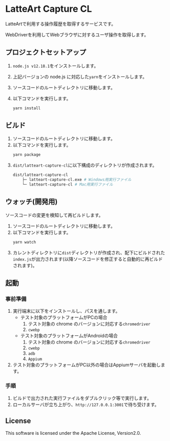 # LatteArt Capture CL

LatteArtで利用する操作履歴を取得するサービスです。

WebDriverを利用してWebブラウザに対するユーザ操作を取得します。

## プロジェクトセットアップ

1. `node.js v12.18.1`をインストールします。
1. 上記バージョンの node.js に対応した`yarn`をインストールします。
1. ソースコードのルートディレクトリに移動します。
1. 以下コマンドを実行します。

   ```bash
   yarn install
   ```

## ビルド

1. ソースコードのルートディレクトリに移動します。
1. 以下コマンドを実行します。
   ```bash
   yarn package
   ```
1. `dist/latteart-capture-cl`に以下構成のディレクトリが作成されます。
   ```bash
   dist/latteart-capture-cl
       ├─ latteart-capture-cl.exe # Windows用実行ファイル
       └─ latteart-capture-cl # Mac用実行ファイル
   ```

## ウォッチ(開発用)

ソースコードの変更を検知して再ビルドします。

1. ソースコードのルートディレクトリに移動します。
1. 以下コマンドを実行します。
   ```bash
   yarn watch
   ```
1. カレントディレクトリに`dist`ディレクトリが作成され、配下にビルドされた`index.js`が出力されます(以降ソースコードを修正すると自動的に再ビルドされます)。

## 起動

### 事前準備
1. 実行端末に以下をインストールし、パスを通します。
    * テスト対象のプラットフォームがPCの場合
        1. テスト対象の chrome のバージョンに対応する`chromedriver`
        1. `cwebp`
    * テスト対象のプラットフォームがAndroidの場合
        1. テスト対象の chrome のバージョンに対応する`chromedriver`
        1. `cwebp`
        1. `adb`
        1. `Appium`
1. テスト対象のプラットフォームがPC以外の場合はAppiumサーバを起動します。

### 手順
1. ビルドで出力された実行ファイルをダブルクリック等で実行します。
1. ローカルサーバが立ち上がり、`http://127.0.0.1:3001`で待ち受けます。

## License
This software is licensed under the Apache License, Version2.0.